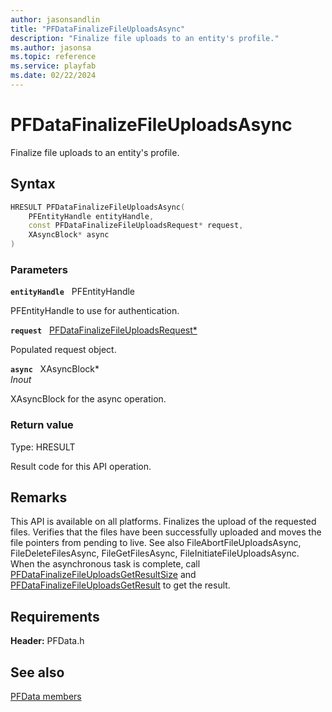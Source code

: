 ```yaml
---
author: jasonsandlin
title: "PFDataFinalizeFileUploadsAsync"
description: "Finalize file uploads to an entity's profile."
ms.author: jasonsa
ms.topic: reference
ms.service: playfab
ms.date: 02/22/2024
---
```


# PFDataFinalizeFileUploadsAsync  

Finalize file uploads to an entity's profile.  

## Syntax  
  
```cpp
HRESULT PFDataFinalizeFileUploadsAsync(  
    PFEntityHandle entityHandle,  
    const PFDataFinalizeFileUploadsRequest* request,  
    XAsyncBlock* async  
)  
```  
  
### Parameters  
  
**`entityHandle`** &nbsp; PFEntityHandle  
  
PFEntityHandle to use for authentication.  
  
**`request`** &nbsp; [PFDataFinalizeFileUploadsRequest*](../../pfdatatypes/structs/pfdatafinalizefileuploadsrequest.md)  
  
Populated request object.  
  
**`async`** &nbsp; XAsyncBlock*  
*_Inout_*  
  
XAsyncBlock for the async operation.  
  
  
### Return value
Type: HRESULT
  
Result code for this API operation.
  
## Remarks  
  
This API is available on all platforms. Finalizes the upload of the requested files. Verifies that the files have been successfully uploaded and moves the file pointers from pending to live. See also FileAbortFileUploadsAsync, FileDeleteFilesAsync, FileGetFilesAsync, FileInitiateFileUploadsAsync. When the asynchronous task is complete, call [PFDataFinalizeFileUploadsGetResultSize](pfdatafinalizefileuploadsgetresultsize.md) and [PFDataFinalizeFileUploadsGetResult](pfdatafinalizefileuploadsgetresult.md) to get the result.
  
## Requirements  
  
**Header:** PFData.h
  
## See also  
[PFData members](../pfdata_members.md)  

  
  
